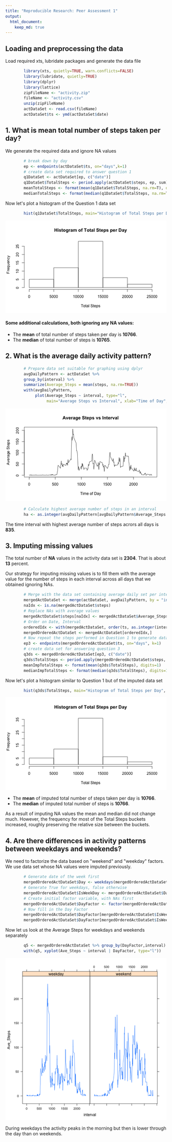 ```yaml
---
title: "Reproducible Research: Peer Assessment 1"
output: 
  html_document:
    keep_md: true
---
```



## Loading and preprocessing the data
Load required xts, lubridate packages and generate the data file

```r
        library(xts, quietly=TRUE, warn.conflicts=FALSE)
        library(lubridate, quietly=TRUE)
        library(dplyr)
        library(lattice)
        zipFileName <- "activity.zip"
        fileName <- "activity.csv"
        unzip(zipFileName)
        actDataSet <- read.csv(fileName)
        actDataSet$ts <- ymd(actDataSet$date)
```


## 1. What is mean total number of steps taken per day?
We generate the required data and ignore NA values

```r
        # break down by day
        ep <- endpoints(actDataSet$ts, on="days",k=1)
        # create data set required to answer question 1
        q1DataSet <- actDataSet[ep, c("date")]
        q1DataSet$TotalSteps <- period.apply(actDataSet$steps, ep, sum)
        meanTotalSteps <- format(mean(q1DataSet$TotalSteps, na.rm=T), digits=1)
        medianTotalSteps <- format(median(q1DataSet$TotalSteps, na.rm=T), digits=1)
```
Now let's plot a histogram of the Question 1 data set

```r
        hist(q1DataSet$TotalSteps, main="Histogram of Total Steps per Day", xlab="Total Steps")
```

![plot of chunk q1historgram](figure/q1historgram-1.png) 

#### Some additional calculations, both ignoring any NA values:
* The **mean** of total number of steps taken per day is **10766**.
* The **median** of total number of steps is **10765**.

## 2. What is the average daily activity pattern?

```r
        # Prepare data set suitable for graphing using dplyr
        avgDailyPattern <- actDataSet %>%  
        group_by(interval) %>% 
        summarize(Average_Steps = mean(steps, na.rm=TRUE))
        with(avgDailyPattern, 
             plot(Average_Steps ~ interval, type="l", 
                  main="Average Steps vs Interval", xlab="Time of Day", ylab="Average Steps"))
```

![plot of chunk averagedailypattern](figure/averagedailypattern-1.png) 

```r
        # Calculate highest average number of steps in an interval
        ha <- as.integer(avgDailyPattern[avgDailyPattern$Average_Steps == max(avgDailyPattern$Average_Steps),"interval"][1][1])
```

The time interval with highest average number of steps acrors all days is **835**.


## 3. Imputing missing values

The total number of **NA** values in the activity data set is **2304**. That is about
**13** percent.

Our strategy for imputing missing values is to fill them with the average value for the number of steps in each interval across all days that we obtained ignoring NAs.


```r
        # Merge with the data set containing average daily set per interval
        mergedActDataSet <- merge(actDataSet, avgDailyPattern, by = "interval", all = TRUE)
        naIdx <- is.na(mergedActDataSet$steps)
        # Replace NAs with average values
        mergedActDataSet$steps[naIdx] <- mergedActDataSet$Average_Steps[naIdx]
        # Order on Date, Interval
        orderedIdx <- with(mergedActDataSet, order(ts, as.integer(interval)))
        mergedOrderedActDataSet <- mergedActDataSet[orderedIdx,]
        # Now repeat the steps performed in Question 1 to generate data for histogram
        ep3 <- endpoints(mergedOrderedActDataSet$ts, on="days", k=1)
        # create data set for answering question 3
        q3ds <- mergedOrderedActDataSet[ep3, c("date")]
        q3ds$TotalSteps <- period.apply(mergedOrderedActDataSet$steps, ep3, sum)
        meanImpTotalSteps <- format(mean(q3ds$TotalSteps), digits=1)
        medianImpTotalSteps <- format(median(q3ds$TotalSteps), digits=1)
```

Now let's plot a histogram similar to Question 1 but of the imputed data set

```r
        hist(q3ds$TotalSteps, main="Histogram of Total Steps per Day", xlab="Total Steps")
```

![plot of chunk q3historgram](figure/q3historgram-1.png) 

* The **mean** of imputed total number of steps taken per day is **10766**.
* The **median** of imputed total number of steps is **10766**.

As a result of imputing NA values the mean and median did not change much. However, the frequency for most of the Total Steps buckets increased, roughly preserving the relative size between the buckets.

## 4. Are there differences in activity patterns between weekdays and weekends?

We need to factorize the data based on "weekend" and "weekday" factors. We use data set whose NA values were imputed previously.


```r
        # Generate date of the week first
        mergedOrderedActDataSet$Day <- weekdays(mergedOrderedActDataSet$ts)
        # Generate True for weekdays, false otherwise
        mergedOrderedActDataSet$IsWeekDay <- mergedOrderedActDataSet$Day != "Saturday" & mergedOrderedActDataSet$Day != "Sunday"
        # Create initial factor variable, with NAs first
        mergedOrderedActDataSet$DayFactor <- factor(mergedOrderedActDataSet$IsWeekDay, c("weekday", "weekend"))
        # Now fill in the Day Factor
        mergedOrderedActDataSet$DayFactor[mergedOrderedActDataSet$IsWeekDay==TRUE] <- "weekday"
        mergedOrderedActDataSet$DayFactor[mergedOrderedActDataSet$IsWeekDay!=TRUE] <- "weekend"
```

Now let us look at the Average Steps for weekdays and weekends separately

```r
        q5 <- mergedOrderedActDataSet %>% group_by(DayFactor,interval) %>% summarize(Ave_Steps = mean(steps))
        with(q5, xyplot(Ave_Steps ~ interval | DayFactor, type="l"))
```

![plot of chunk dayfactorplot](figure/dayfactorplot-1.png) 

During weekdays the activity peaks in the morning but then is lower through the day than on weekends.
